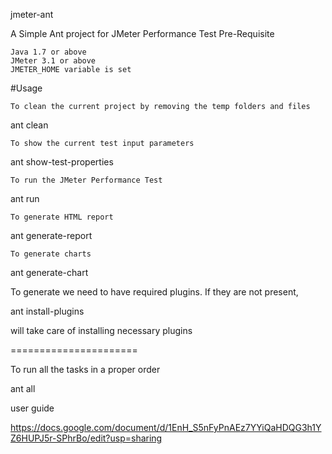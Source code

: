 jmeter-ant

A Simple Ant project for JMeter Performance Test
Pre-Requisite

    Java 1.7 or above
    JMeter 3.1 or above
    JMETER_HOME variable is set

#Usage

    To clean the current project by removing the temp folders and files

ant clean

    To show the current test input parameters

ant show-test-properties

    To run the JMeter Performance Test

ant run

    To generate HTML report

ant generate-report

    To generate charts

ant generate-chart

To generate we need to have required plugins. If they are not present,

ant install-plugins

will take care of installing necessary plugins

======================

To run all the tasks in a proper order

ant all

user guide

https://docs.google.com/document/d/1EnH_S5nFyPnAEz7YYiQaHDQG3h1YZ6HUPJ5r-SPhrBo/edit?usp=sharing
